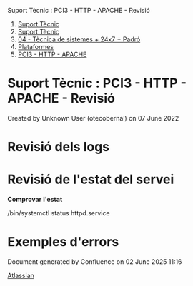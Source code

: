 Suport Tècnic : PCI3 - HTTP - APACHE - Revisió  

1.  [Suport Tècnic](index.html)
2.  [Suport Tècnic](13893782.html)
3.  [04 - Tècnica de sistemes + 24x7 + Padró](26313202.html)
4.  [Plataformes](Plataformes_41520520.html)
5.  [PCI3 - HTTP - APACHE](PCI3---HTTP---APACHE_64981658.html)

Suport Tècnic : PCI3 - HTTP - APACHE - Revisió
==============================================

Created by Unknown User (otecobernal) on 07 June 2022

Revisió dels logs
=================

  

  

Revisió de l'estat del servei
=============================

**Comprovar l'estat**

/bin/systemctl status httpd.service

Exemples d'errors
=================

Document generated by Confluence on 02 June 2025 11:16

[Atlassian](http://www.atlassian.com/)